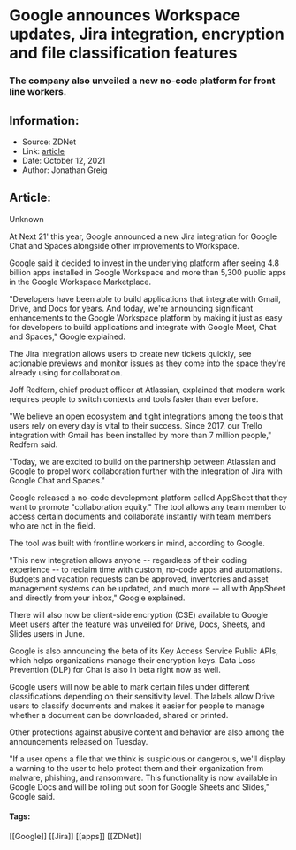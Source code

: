 # Google announces Workspace updates, Jira integration, encryption and file classification features
### The company also unveiled a new no-code platform for front line workers.

## Information:
+ Source: ZDNet
+ Link: [article](https://www.zdnet.com/article/google-announces-workspaces-updates-jira-integration-encryption-and-file-classification-features/)
+ Date: October 12, 2021
+ Author: Jonathan Greig


## Article:
Unknown

At Next 21' this year, Google announced a new Jira integration for Google Chat and Spaces alongside other improvements to Workspace.

Google said it decided to invest in the underlying platform after seeing 4.8 billion apps installed in Google Workspace and more than 5,300 public apps in the Google Workspace Marketplace.

"Developers have been able to build applications that integrate with Gmail, Drive, and Docs for years. And today, we're announcing significant enhancements to the Google Workspace platform by making it just as easy for developers to build applications and integrate with Google Meet, Chat and Spaces," Google explained.


The Jira integration allows users to create new tickets quickly, see actionable previews and monitor issues as they come into the space they're already using for collaboration. 

Joff Redfern, chief product officer at Atlassian, explained that modern work requires people to switch contexts and tools faster than ever before. 

"We believe an open ecosystem and tight integrations among the tools that users rely on every day is vital to their success. Since 2017, our Trello integration with Gmail has been installed by more than 7 million people," Redfern said. 

"Today, we are excited to build on the partnership between Atlassian and Google to propel work collaboration further with the integration of Jira with Google Chat and Spaces."






Google released a no-code development platform called AppSheet that they want to promote "collaboration equity." The tool allows any team member to access certain documents and collaborate instantly with team members who are not in the field. 

The tool was built with frontline workers in mind, according to Google. 

"This new integration allows anyone -- regardless of their coding experience -- to reclaim time with custom, no-code apps and automations. Budgets and vacation requests can be approved, inventories and asset management systems can be updated, and much more -- all with AppSheet and directly from your inbox," Google explained. 

There will also now be client-side encryption (CSE) available to Google Meet users after the feature was unveiled for Drive, Docs, Sheets, and Slides users in June. 

Google is also announcing the beta of its Key Access Service Public APIs, which helps organizations manage their encryption keys. Data Loss Prevention (DLP) for Chat is also in beta right now as well. 

Google users will now be able to mark certain files under different classifications depending on their sensitivity level. The labels allow Drive users to classify documents and makes it easier for people to manage whether a document can be downloaded, shared or printed. 

Other protections against abusive content and behavior are also among the announcements released on Tuesday. 

"If a user opens a file that we think is suspicious or dangerous, we'll display a warning to the user to help protect them and their organization from malware, phishing, and ransomware. This functionality is now available in Google Docs and will be rolling out soon for Google Sheets and Slides," Google said. 





#### Tags:
[[Google]] [[Jira]] [[apps]] [[ZDNet]]
